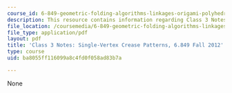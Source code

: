 ```yaml
---
course_id: 6-849-geometric-folding-algorithms-linkages-origami-polyhedra-fall-2012
description: This resource contains information regarding Class 3 Notes, Fall 2012.
file_location: /coursemedia/6-849-geometric-folding-algorithms-linkages-origami-polyhedra-fall-2012/ba8055ff116099a8c4fd0f058ad83b7a_MIT6_849F12_C03.pdf
file_type: application/pdf
layout: pdf
title: 'Class 3 Notes: Single-Vertex Crease Patterns, 6.849 Fall 2012'
type: course
uid: ba8055ff116099a8c4fd0f058ad83b7a

---
```

None
